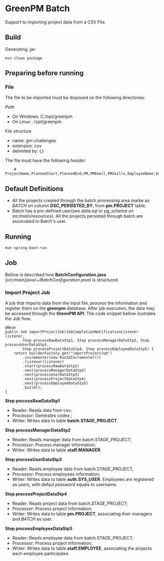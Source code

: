# GreenPM Batch

Support to importing project data from a CSV File.

## Build

Generating .jar:

	mvn clean package
	
	
## Preparing before running

### File

The file to be imported must be disposed on the following directories:

*Path*

*	On Windows: C:/opt/greenpm
*	On Linux :	/opt/greenpm

*File structure*

*	name: gm-challenges
*	extension: csv
*	delimited by: (,)

The file must have the following *header*:

		# ProjectName,PlannedStart,PlannedEnd,PM,PMEmail,PMSkills,EmployeeName,EmployeeEmail,EmployeeTeam,EmployeeSkills

## Default Definitions

*	All the projects created through the batch processing area marke as *BATCH* on column **DSC_PERSISTED_BY**, from **pm.PROJECT** table;
*	Batch has a pre-defined user(see *data.sql or pg_schema on src/main/resources*). All the projects persisted through batch are associated to Batch's user.
	
## Running 

	mvn spring-boot-run
	
## Job

Bellow is described how **BatchConfiguration.java** (*src/main/java/~/BatchConfiguration.java*) is structured.

### Import Project Job

A job that imports data from the input file, process the information and register them on the **greenpm** database.
After job execution, the data may be accessed through the **GreenPM API**. The code snippet bellow ilustrates the Job flow: 

	@Bean
    public Job importProjectJob(JobCompletionNotificationListener listener, 
            Step processRawDataStp1, Step processManagerDataStp2, Step processUserDataStp3,
            Step processProjectDataStp4, Step processEmployeeDataStp5) {
        return builderFactory.get("importProjectJob")
            .incrementer(new RunIdIncrementer())
            .listener(listener)
            .start(processRawDataStp1)
            .next(processManagerDataStp2)
            .next(processUserDataStp3)
            .next(processProjectDataStp4)
            .next(processEmployeeDataStp5)
            .build();
    }

**Step processRawDataStp1**

*	Reader: Reads data from csv;
*	Processor: Generates codes ;
*	Writer: Writes data to table **batch.STAGE_PROJECT**.

**Step processManagerDataStp2**

*	Reader: Reads manager data from batch.STAGE_PROJECT;
*	Processor: Process manager information;
*	Writer: Writes data to table **staff.MANAGER**.
 
**Step processUserDataStp3** 

*	Reader: Reads employee data from batch.STAGE_PROJECT;
*	Processor: Process employees information;
*	Writer: Writes data to table **auth.SYS_USER**. Employees are registered as users, with defaul *password* equals to username.
    
**Step	processProjectDataStp4**

*	Reader: Reads project data from batch.STAGE_PROJECT;
*	Processor: Process project information;
*	Writer: Writes data to table **pm.PROJECT**, associating their managers and *BATCH* as user.
    
**Step processEmployeeDataStp5**

*	Reader: Reads employee data from batch.STAGE_PROJECT;
*	Processor: Process project information;
*	Writer: Writes data to table **staff.EMPLOYEE**, associating the projects each employee participates.
